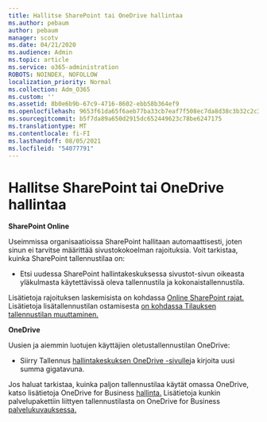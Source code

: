 ```yaml
---
title: Hallitse SharePoint tai OneDrive hallintaa
ms.author: pebaum
author: pebaum
manager: scotv
ms.date: 04/21/2020
ms.audience: Admin
ms.topic: article
ms.service: o365-administration
ROBOTS: NOINDEX, NOFOLLOW
localization_priority: Normal
ms.collection: Adm_O365
ms.custom: ''
ms.assetid: 8b0e6b9b-67c9-4716-8602-ebb58b364ef9
ms.openlocfilehash: 9653f61da65f6aeb77ba33cb7eaf7f508ec7da8d38c3b32c2c30ea519d31ada6
ms.sourcegitcommit: b5f7da89a650d2915dc652449623c78be6247175
ms.translationtype: MT
ms.contentlocale: fi-FI
ms.lasthandoff: 08/05/2021
ms.locfileid: "54077791"
---
```

# <a name="manage-your-sharepoint-or-onedrive-storage"></a>Hallitse SharePoint tai OneDrive hallintaa

 **SharePoint Online**
  
Useimmissa organisaatioissa SharePoint hallitaan automaattisesti, joten sinun ei tarvitse määrittää sivustokokoelman rajoituksia. Voit tarkistaa, kuinka SharePoint tallennustilaa on:
  
- Etsi uudessa SharePoint hallintakeskuksessa sivustot-sivun oikeasta yläkulmasta käytettävissä oleva tallennustila ja kokonaistallennustila.
    
Lisätietoja rajoituksen laskemisista on kohdassa [Online SharePoint rajat.](https://go.microsoft.com/fwlink/p/?LinkID=856113) Lisätietoja lisätallennustilan ostamisesta [on kohdassa Tilauksen tallennustilan muuttaminen.](https://go.microsoft.com/fwlink/?linkid=866428)
  
 **OneDrive**
  
Uusien ja aiemmin luotujen käyttäjien oletustallennustilan OneDrive:
  
- Siirry Tallennus [hallintakeskuksen OneDrive -sivulle](https://admin.onedrive.com/?v=StorageSettings)ja kirjoita uusi summa gigatavuna.
    
Jos haluat tarkistaa, kuinka paljon tallennustilaa käytät omassa OneDrive, katso lisätietoja OneDrive for Business [hallinta.](https://go.microsoft.com/fwlink/?linkid=866429) Lisätietoja kunkin palvelupakettiin liittyen tallennustilasta on OneDrive for Business [palvelukuvauksessa.](https://go.microsoft.com/fwlink/p/?LinkID=826071)
  

